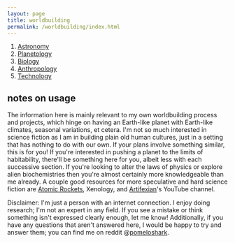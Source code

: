 ```yaml
---
layout: page
title: worldbuilding
permalink: /worldbuilding/index.html
---
```


1. [Astronomy](/worldbuilding/astronomy.html)
2. [Planetology](/worldbuilding/planetology.html)
3. [Biology](/worldbuilding/biology.html)
4. [Anthropology](/worldbuilding/anthropology.html)
5. [Technology](/worldbuilding/technology.html)

## notes on usage

The information here is mainly relevant to my own worldbuilding process and projects, which hinge on having an Earth-like planet with Earth-like climates, seasonal variations, et cetera. I'm not so much interested in science fiction as I am in building plain old human cultures, just in a setting that has nothing to do with our own. If your plans involve something similar, this is for you! If you're interested in pushing a planet to the limits of habitability, there'll be something here for you, albeit less with each successive section. If you're looking to alter the laws of physics or explore alien biochemistries then you're almost certainly more knowledgeable than me already. A couple good resources for more speculative and hard science fiction are [Atomic Rockets](http://www.projectrho.com/public_html/rocket/index.php), Xenology, and [Artifexian]()'s YouTube channel.

Disclaimer: I'm just a person with an internet connection. I enjoy doing research; I'm not an expert in any field. If you see a mistake or think something isn't expressed clearly enough, let me know! Additionally, if you have any questions that aren't answered here, I would be happy to try and answer them; you can find me on reddit @[pomeloshark]().
